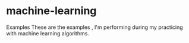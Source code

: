 # machine-learning
Examples
These are the examples , I'm performing during my practicing with 
machine learning algorithms.
